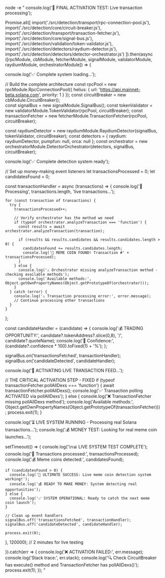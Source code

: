 node -e "
console.log('🎯 FINAL ACTIVATION TEST: Live transaction processing');

Promise.all([
  import('./src/detection/transport/rpc-connection-pool.js'),  
  import('./src/detection/core/circuit-breaker.js'),
  import('./src/detection/transport/transaction-fetcher.js'),
  import('./src/detection/core/signal-bus.js'),
  import('./src/detection/validation/token-validator.js'),
  import('./src/detection/detectors/raydium-detector.js'),
  import('./src/detection/detectors/detector-orchestrator.js')
]).then(async ([rpcModule, cbModule, fetcherModule, signalModule, validatorModule, raydiumModule, orchestratorModule]) => {

  console.log('✅ Complete system loading...');
  
  // Build the complete architecture
  const rpcPool = new rpcModule.RpcConnectionPool({
    helius: { url: 'https://api.mainnet-beta.solana.com', priority: 1 }
  });
  const circuitBreaker = new cbModule.CircuitBreaker();  
  const signalBus = new signalModule.SignalBus();
  const tokenValidator = new validatorModule.TokenValidator(rpcPool, circuitBreaker);
  const transactionFetcher = new fetcherModule.TransactionFetcher(rpcPool, circuitBreaker);
  
  const raydiumDetector = new raydiumModule.RaydiumDetector(signalBus, tokenValidator, circuitBreaker);
  const detectors = { raydium: raydiumDetector, pumpfun: null, orca: null };
  const orchestrator = new orchestratorModule.DetectorOrchestrator(detectors, signalBus, circuitBreaker);
  
  console.log('✅ Complete detection system ready');
  
  // Set up money-making event listeners
  let transactionsProcessed = 0;
  let candidatesFound = 0;
  
  const transactionHandler = async (transactions) => {
    console.log('📡 Processing', transactions.length, 'live transactions...');
    
    for (const transaction of transactions) {
      try {
        transactionsProcessed++;
        
        // Verify orchestrator has the method we need
        if (typeof orchestrator.analyzeTransaction === 'function') {
          const results = await orchestrator.analyzeTransaction(transaction);
          
          if (results && results.candidates && results.candidates.length > 0) {
            candidatesFound += results.candidates.length;
            console.log('🚀 MEME COIN FOUND! Transaction #' + transactionsProcessed);
          }
        } else {
          console.log('⚠️ Orchestrator missing analyzeTransaction method - checking available methods');
          console.log('Available methods:', Object.getOwnPropertyNames(Object.getPrototypeOf(orchestrator)));
        }
      } catch (error) {
        console.log('⚠️ Transaction processing error:', error.message);
        // Continue processing other transactions
      }
    }
  };
  
  const candidateHandler = (candidate) => {
    console.log('💰 TRADING OPPORTUNITY:', candidate?.tokenAddress?.slice(0,8), '/', candidate?.quoteName);
    console.log('🎯 Confidence:', (candidate?.confidence * 100).toFixed(1) + '%');
  };
  
  signalBus.on('transactionsFetched', transactionHandler);
  signalBus.on('candidateDetected', candidateHandler);
  
  console.log('🚀 ACTIVATING LIVE TRANSACTION FEED...');
  
  // THE CRITICAL ACTIVATION STEP - FIXED
  if (typeof transactionFetcher.pollAllDexs === 'function') {
    await transactionFetcher.pollAllDexs();
    console.log('✅ Transaction polling ACTIVATED via pollAllDexs');
  } else {
    console.log('❌ TransactionFetcher missing pollAllDexs method');
    console.log('Available methods:', Object.getOwnPropertyNames(Object.getPrototypeOf(transactionFetcher)));
    process.exit(1);
  }
  
  console.log('⏳ LIVE SYSTEM RUNNING - Processing real Solana transactions...');
  console.log('💰 MONEY TEST: Looking for real meme coin launches...');
  
  setTimeout(() => {
    console.log('\\n📊 LIVE SYSTEM TEST COMPLETE');
    console.log('📡 Transactions processed:', transactionsProcessed);
    console.log('💰 Meme coins detected:', candidatesFound);
    
    if (candidatesFound > 0) {
      console.log('🎉 ULTIMATE SUCCESS: Live meme coin detection system working!');
      console.log('💰 READY TO MAKE MONEY: System detecting real opportunities');
    } else {
      console.log('✅ SYSTEM OPERATIONAL: Ready to catch the next meme coin launch');
    }
    
    // Clean up event handlers
    signalBus.off('transactionsFetched', transactionHandler);
    signalBus.off('candidateDetected', candidateHandler);
    
    process.exit(0);
  }, 120000); // 2 minutes for live testing
  
}).catch(err => {
  console.log('❌ ACTIVATION FAILED:', err.message);
  console.log('Stack trace:', err.stack);
  console.log('🔍 Check CircuitBreaker has execute() method and TransactionFetcher has pollAllDexs()');
  process.exit(1);
});
"